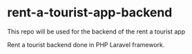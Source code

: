 # rent-a-tourist-app-backend
This repo will be used for the backend of the rent a tourist app

Rent a tourist backend done in PHP Laravel framework.
